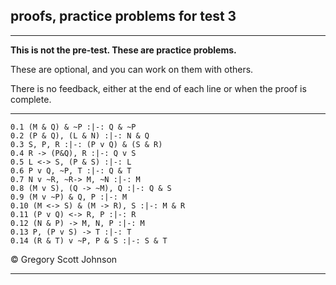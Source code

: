## proofs, practice problems for test 3

---

**This is not the pre-test. These are practice problems.**

These are optional, and you can work on them with others.

There is no feedback, either at the end of each line or when the proof is complete.  


---

~~~{.ProofChecker .JohnsonSL options="fonts tabindent exam" feedback="manual" guides="fitch" submission="none"}
0.1 (M & Q) & ~P :|-: Q & ~P 
0.2 (P & Q), (L & N) :|-: N & Q
0.3 S, P, R :|-: (P v Q) & (S & R)
0.4 R -> (P&Q), R :|-: Q v S
0.5 L <-> S, (P & S) :|-: L
0.6 P v Q, ~P, T :|-: Q & T
0.7 N v ~R, ~R-> M, ~N :|-: M
0.8 (M v S), (Q -> ~M), Q :|-: Q & S
0.9 (M v ~P) & Q, P :|-: M
0.10 (M <-> S) & (M -> R), S :|-: M & R
0.11 (P v Q) <-> R, P :|-: R
0.12 (N & P) -> M, N, P :|-: M
0.13 P, (P v S) -> T :|-: T 
0.14 (R & T) v ~P, P & S :|-: S & T
~~~

<p>&copy; <script>document.write(new Date().getFullYear())</script> Gregory Scott Johnson</p> 
 
---